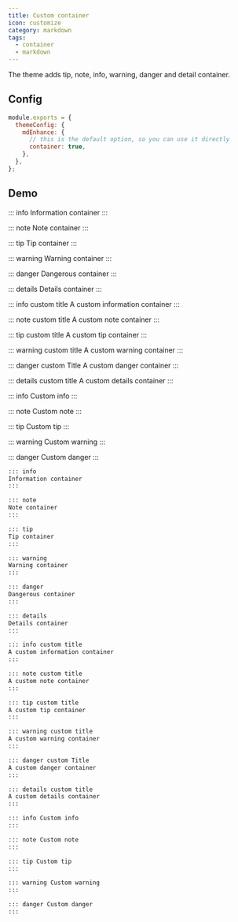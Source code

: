 ```yaml
---
title: Custom container
icon: customize
category: markdown
tags:
  - container
  - markdown
---
```


The theme adds tip, note, info, warning, danger and detail container.

<!-- more -->

## Config

```js {5}
module.exports = {
  themeConfig: {
    mdEnhance: {
      // this is the default option, so you can use it directly
      container: true,
    },
  },
};
```

## Demo

::: info
Information container
:::

::: note
Note container
:::

::: tip
Tip container
:::

::: warning
Warning container
:::

::: danger
Dangerous container
:::

::: details
Details container
:::

::: info custom title
A custom information container
:::

::: note custom title
A custom note container
:::

::: tip custom title
A custom tip container
:::

::: warning custom title
A custom warning container
:::

::: danger custom Title
A custom danger container
:::

::: details custom title
A custom details container
:::

::: info Custom info
:::

::: note Custom note
:::

::: tip Custom tip
:::

::: warning Custom warning
:::

::: danger Custom danger
:::

```md
::: info
Information container
:::

::: note
Note container
:::

::: tip
Tip container
:::

::: warning
Warning container
:::

::: danger
Dangerous container
:::

::: details
Details container
:::

::: info custom title
A custom information container
:::

::: note custom title
A custom note container
:::

::: tip custom title
A custom tip container
:::

::: warning custom title
A custom warning container
:::

::: danger custom Title
A custom danger container
:::

::: details custom title
A custom details container
:::

::: info Custom info
:::

::: note Custom note
:::

::: tip Custom tip
:::

::: warning Custom warning
:::

::: danger Custom danger
:::
```

